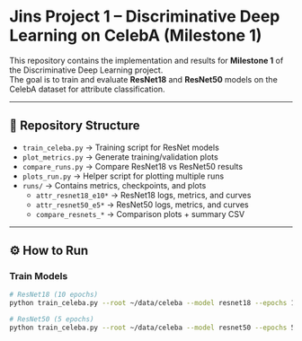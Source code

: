 
# Jins Project 1 – Discriminative Deep Learning on CelebA (Milestone 1)

This repository contains the implementation and results for **Milestone 1** of the Discriminative Deep Learning project.  
The goal is to train and evaluate **ResNet18** and **ResNet50** models on the CelebA dataset for attribute classification.

---

## 📂 Repository Structure
- `train_celeba.py` → Training script for ResNet models  
- `plot_metrics.py` → Generate training/validation plots  
- `compare_runs.py` → Compare ResNet18 vs ResNet50 results  
- `plots_run.py` → Helper script for plotting multiple runs  
- `runs/` → Contains metrics, checkpoints, and plots  
  - `attr_resnet18_e10*` → ResNet18 logs, metrics, and curves  
  - `attr_resnet50_e5*` → ResNet50 logs, metrics, and curves  
  - `compare_resnets_*` → Comparison plots + summary CSV  

---

## ⚙️ How to Run

### Train Models
```bash
# ResNet18 (10 epochs)
python train_celeba.py --root ~/data/celeba --model resnet18 --epochs 10 --batch_size 64 --tag e10

# ResNet50 (5 epochs)
python train_celeba.py --root ~/data/celeba --model resnet50 --epochs 5 --batch_size 48 --tag e5
